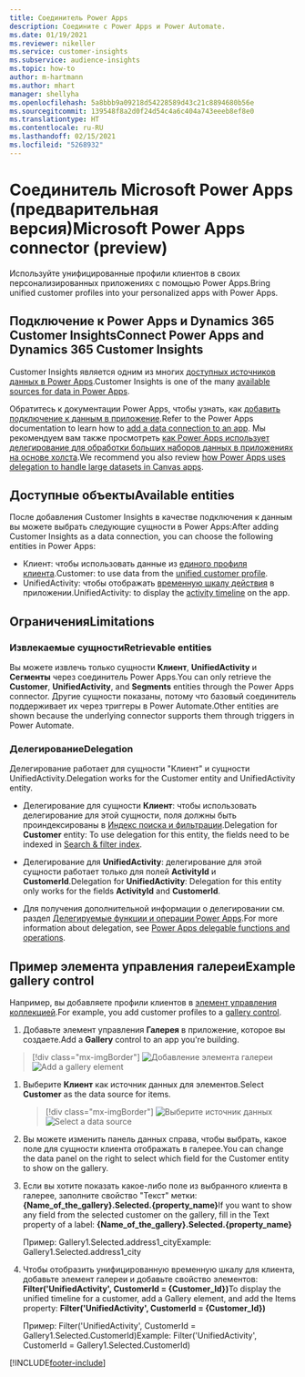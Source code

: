 ```yaml
---
title: Соединитель Power Apps
description: Соедините с Power Apps и Power Automate.
ms.date: 01/19/2021
ms.reviewer: nikeller
ms.service: customer-insights
ms.subservice: audience-insights
ms.topic: how-to
author: m-hartmann
ms.author: mhart
manager: shellyha
ms.openlocfilehash: 5a8bbb9a09218d54228589d43c21c8894680b56e
ms.sourcegitcommit: 139548f8a2d0f24d54c4a6c404a743eeeb8ef8e0
ms.translationtype: HT
ms.contentlocale: ru-RU
ms.lasthandoff: 02/15/2021
ms.locfileid: "5268932"
---
```

# <a name="microsoft-power-apps-connector-preview"></a><span data-ttu-id="3e23d-103">Соединитель Microsoft Power Apps (предварительная версия)</span><span class="sxs-lookup"><span data-stu-id="3e23d-103">Microsoft Power Apps connector (preview)</span></span>

<span data-ttu-id="3e23d-104">Используйте унифицированные профили клиентов в своих персонализированных приложениях с помощью Power Apps.</span><span class="sxs-lookup"><span data-stu-id="3e23d-104">Bring unified customer profiles into your personalized apps with Power Apps.</span></span>

## <a name="connect-power-apps-and-dynamics-365-customer-insights"></a><span data-ttu-id="3e23d-105">Подключение к Power Apps и Dynamics 365 Customer Insights</span><span class="sxs-lookup"><span data-stu-id="3e23d-105">Connect Power Apps and Dynamics 365 Customer Insights</span></span>

<span data-ttu-id="3e23d-106">Customer Insights является одним из многих [доступных источников данных в Power Apps](https://docs.microsoft.com/powerapps/maker/canvas-apps/working-with-data-sources).</span><span class="sxs-lookup"><span data-stu-id="3e23d-106">Customer Insights is one of the many [available sources for data in Power Apps](https://docs.microsoft.com/powerapps/maker/canvas-apps/working-with-data-sources).</span></span>

<span data-ttu-id="3e23d-107">Обратитесь к документации Power Apps, чтобы узнать, как [добавить подключение к данным в приложение](https://docs.microsoft.com/powerapps/maker/canvas-apps/add-data-connection).</span><span class="sxs-lookup"><span data-stu-id="3e23d-107">Refer to the Power Apps documentation to learn how to [add a data connection to an app](https://docs.microsoft.com/powerapps/maker/canvas-apps/add-data-connection).</span></span> <span data-ttu-id="3e23d-108">Мы рекомендуем вам также просмотреть [как Power Apps использует делегирование для обработки больших наборов данных в приложениях на основе холста](https://docs.microsoft.com/powerapps/maker/canvas-apps/delegation-overview).</span><span class="sxs-lookup"><span data-stu-id="3e23d-108">We recommend you also review [how Power Apps uses delegation to handle large datasets in Canvas apps](https://docs.microsoft.com/powerapps/maker/canvas-apps/delegation-overview).</span></span>

## <a name="available-entities"></a><span data-ttu-id="3e23d-109">Доступные объекты</span><span class="sxs-lookup"><span data-stu-id="3e23d-109">Available entities</span></span>

<span data-ttu-id="3e23d-110">После добавления Customer Insights в качестве подключения к данным вы можете выбрать следующие сущности в Power Apps:</span><span class="sxs-lookup"><span data-stu-id="3e23d-110">After adding Customer Insights as a data connection, you can choose the following entities in Power Apps:</span></span>

- <span data-ttu-id="3e23d-111">Клиент: чтобы использовать данные из [единого профиля клиента](customer-profiles.md).</span><span class="sxs-lookup"><span data-stu-id="3e23d-111">Customer: to use data from the [unified customer profile](customer-profiles.md).</span></span>
- <span data-ttu-id="3e23d-112">UnifiedActivity: чтобы отображать [временную шкалу действия](activities.md) в приложении.</span><span class="sxs-lookup"><span data-stu-id="3e23d-112">UnifiedActivity: to display the [activity timeline](activities.md) on the app.</span></span>

## <a name="limitations"></a><span data-ttu-id="3e23d-113">Ограничения</span><span class="sxs-lookup"><span data-stu-id="3e23d-113">Limitations</span></span>

### <a name="retrievable-entities"></a><span data-ttu-id="3e23d-114">Извлекаемые сущности</span><span class="sxs-lookup"><span data-stu-id="3e23d-114">Retrievable entities</span></span>

<span data-ttu-id="3e23d-115">Вы можете извлечь только сущности **Клиент**, **UnifiedActivity** и **Сегменты** через соединитель Power Apps.</span><span class="sxs-lookup"><span data-stu-id="3e23d-115">You can only retrieve the **Customer**, **UnifiedActivity**, and **Segments** entities through the Power Apps connector.</span></span> <span data-ttu-id="3e23d-116">Другие сущности показаны, потому что базовый соединитель поддерживает их через триггеры в Power Automate.</span><span class="sxs-lookup"><span data-stu-id="3e23d-116">Other entities are shown because the underlying connector supports them through triggers in Power Automate.</span></span>  

### <a name="delegation"></a><span data-ttu-id="3e23d-117">Делегирование</span><span class="sxs-lookup"><span data-stu-id="3e23d-117">Delegation</span></span>

<span data-ttu-id="3e23d-118">Делегирование работает для сущности "Клиент" и сущности UnifiedActivity.</span><span class="sxs-lookup"><span data-stu-id="3e23d-118">Delegation works for the Customer entity and UnifiedActivity entity.</span></span> 

- <span data-ttu-id="3e23d-119">Делегирование для сущности **Клиент**: чтобы использовать делегирование для этой сущности, поля должны быть проиндексированы в [Индекс поиска и фильтрации](search-filter-index.md).</span><span class="sxs-lookup"><span data-stu-id="3e23d-119">Delegation for **Customer** entity: To use delegation for this entity, the fields need to be indexed in [Search & filter index](search-filter-index.md).</span></span>  

- <span data-ttu-id="3e23d-120">Делегирование для **UnifiedActivity**: делегирование для этой сущности работает только для полей **ActivityId** и **CustomerId**.</span><span class="sxs-lookup"><span data-stu-id="3e23d-120">Delegation for **UnifiedActivity**: Delegation for this entity only works for the fields **ActivityId** and **CustomerId**.</span></span>  

- <span data-ttu-id="3e23d-121">Для получения дополнительной информации о делегировании см. раздел [Делегируемые функции и операции Power Apps](https://docs.microsoft.com/connectors/commondataservice/#power-apps-delegable-functions-and-operations-for-the-cds-for-apps).</span><span class="sxs-lookup"><span data-stu-id="3e23d-121">For more information about delegation, see [Power Apps delegable functions and operations](https://docs.microsoft.com/connectors/commondataservice/#power-apps-delegable-functions-and-operations-for-the-cds-for-apps).</span></span> 

## <a name="example-gallery-control"></a><span data-ttu-id="3e23d-122">Пример элемента управления галереи</span><span class="sxs-lookup"><span data-stu-id="3e23d-122">Example gallery control</span></span>

<span data-ttu-id="3e23d-123">Например, вы добавляете профили клиентов в [элемент управления коллекцией](https://docs.microsoft.com/powerapps/maker/canvas-apps/add-gallery).</span><span class="sxs-lookup"><span data-stu-id="3e23d-123">For example, you add customer profiles to a [gallery control](https://docs.microsoft.com/powerapps/maker/canvas-apps/add-gallery).</span></span>

1. <span data-ttu-id="3e23d-124">Добавьте элемент управления **Галерея** в приложение, которое вы создаете.</span><span class="sxs-lookup"><span data-stu-id="3e23d-124">Add a **Gallery** control to an app you're building.</span></span>

> [!div class="mx-imgBorder"]
> <span data-ttu-id="3e23d-125">![Добавление элемента галереи](media/connector-powerapps9.png "Добавление элемента галереи")</span><span class="sxs-lookup"><span data-stu-id="3e23d-125">![Add a gallery element](media/connector-powerapps9.png "Add a gallery element")</span></span>

1. <span data-ttu-id="3e23d-126">Выберите **Клиент** как источник данных для элементов.</span><span class="sxs-lookup"><span data-stu-id="3e23d-126">Select **Customer** as the data source for items.</span></span>

    > [!div class="mx-imgBorder"]
    > <span data-ttu-id="3e23d-127">![Выберите источник данных](media/choose-datasource-powerapps.png "Выберите источник данных")</span><span class="sxs-lookup"><span data-stu-id="3e23d-127">![Select a data source](media/choose-datasource-powerapps.png "Select a data source")</span></span>

1. <span data-ttu-id="3e23d-128">Вы можете изменить панель данных справа, чтобы выбрать, какое поле для сущности клиента отображать в галерее.</span><span class="sxs-lookup"><span data-stu-id="3e23d-128">You can change the data panel on the right to select which field for the Customer entity to show on the gallery.</span></span>

1. <span data-ttu-id="3e23d-129">Если вы хотите показать какое-либо поле из выбранного клиента в галерее, заполните свойство "Текст" метки: **{Name_of_the_gallery}.Selected.{property_name}**</span><span class="sxs-lookup"><span data-stu-id="3e23d-129">If you want to show any field from the selected customer on the gallery, fill in the Text property of a label:  **{Name_of_the_gallery}.Selected.{property_name}**</span></span>

    <span data-ttu-id="3e23d-130">Пример: Gallery1.Selected.address1_city</span><span class="sxs-lookup"><span data-stu-id="3e23d-130">Example: Gallery1.Selected.address1_city</span></span>

1. <span data-ttu-id="3e23d-131">Чтобы отобразить унифицированную временную шкалу для клиента, добавьте элемент галереи и добавьте свойство элементов: **Filter('UnifiedActivity', CustomerId = {Customer_Id})**</span><span class="sxs-lookup"><span data-stu-id="3e23d-131">To display the unified timeline for a customer, add a Gallery element, and add the Items property: **Filter('UnifiedActivity', CustomerId = {Customer_Id})**</span></span>

    <span data-ttu-id="3e23d-132">Пример: Filter('UnifiedActivity', CustomerId = Gallery1.Selected.CustomerId)</span><span class="sxs-lookup"><span data-stu-id="3e23d-132">Example: Filter('UnifiedActivity', CustomerId = Gallery1.Selected.CustomerId)</span></span>


[!INCLUDE[footer-include](../includes/footer-banner.md)]